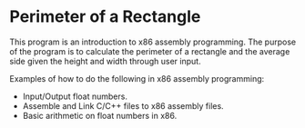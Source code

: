 # Perimeter of a Rectangle
This program is an introduction to x86 assembly programming. The purpose of the program is to calculate the perimeter of a rectangle and the average side given the height and width through user input.

Examples of how to do the following in x86 assembly programming:
- Input/Output float numbers.
- Assemble and Link C/C++ files to x86 assembly files.
- Basic arithmetic on float numbers in x86.
